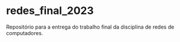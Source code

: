 # redes_final_2023
Repositório para  a entrega do trabalho final da disciplina de redes de computadores.
